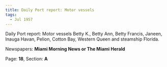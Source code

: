 ```yaml
---  
title: Daily Port report: Motor vessels  
tags:  
  - Jul 1957  
---  
```

  
Daily Port report: Motor vessels Betty K., Betty Ann, Betty Francis, Janeen, Inauga Havan, Pelion, Cotton Bay, Western Queen and steamship Florida.  
  
Newspapers: **Miami Morning News or The Miami Herald**  
  
Page: **18**, Section: **A** 
